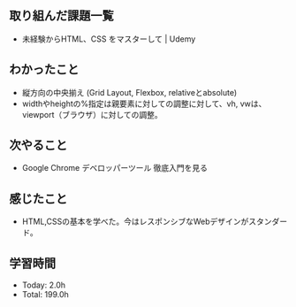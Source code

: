 ## 取り組んだ課題一覧
- 未経験からHTML、CSS をマスターして | Udemy
## わかったこと
- 縦方向の中央揃え (Grid Layout, Flexbox, relativeとabsolute)
- widthやheightの%指定は親要素に対しての調整に対して、vh, vwは、viewport（ブラウザ）に対しての調整。
## 次やること
- Google Chrome デベロッパーツール 徹底入門を見る
## 感じたこと
- HTML,CSSの基本を学べた。今はレスポンシブなWebデザインがスタンダード。
## 学習時間
- Today: 2.0h
- Total: 199.0h
